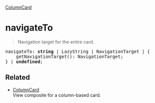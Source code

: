 [ColumnCard](ColumnCard.md)

# navigateTo

> Navigation target for the entire card.

<pre class="docgen_signature">navigateTo: <b>string</b> | LazyString | NavigationTarget | {<br>    getNavigationTarget(): NavigationTarget;<br>} | <b>undefined</b>;</pre>

## Related

- [<!--{ref:class}-->ColumnCard](ColumnCard.md) \
    View composite for a column-based card.

